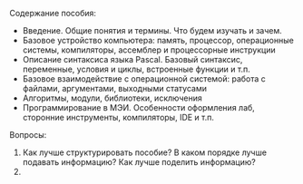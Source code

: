 
Содержание пособия:
- Введение. Общие понятия и термины. Что будем изучать и зачем.
- Базовое устройство компьютера: память, процессор, операционные системы, компиляторы, ассемблер и процессорные инструкции
- Описание синтаксиса языка Pascal. Базовый синтаксис, переменные, условия и циклы, встроенные функции и т.п.
- Базовое взаимодействие с операционной системой: работа с файлами, аргументами, выходными статусами
- Алгоритмы, модули, библиотеки, исключения
- Программирование в МЭИ. Особенности оформления лаб, сторонние инструменты, компиляторы, IDE и т.п.

Вопросы:
1. Как лучше структурировать пособие? В каком порядке лучше подавать информацию? Как лучше поделить информацию?
2. 

